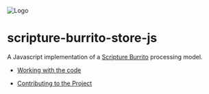 ![Logo](./logo_s.png)

# scripture-burrito-store-js

A Javascript implementation of a [Scripture Burrito](http://burrito.bible) processing model.

- [Working with the code](build/readme/working_with_code.md)

- [Contributing to the Project](build/readme/contribute.md)

